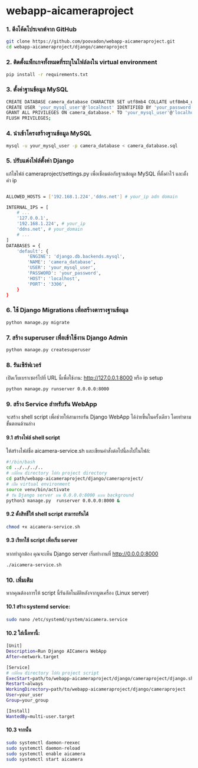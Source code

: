# webapp-aicameraproject
### 1. ดึงโค้ดโปรเจกต์จาก GitHub
```bash
git clone https://github.com/poovadon/webapp-aicameraproject.git
cd webapp-aicameraproject/django/cameraproject
```
### 2. ติดตั้งแพ็กเกจทั้งหมดที่ระบุในไฟล์ลงใน virtual environment
```bash
pip install -r requirements.txt
```
### 3. ตั้งค่าฐานข้อมูล MySQL
```bash
CREATE DATABASE camera_database CHARACTER SET utf8mb4 COLLATE utf8mb4_unicode_ci;
CREATE USER 'your_mysql_user'@'localhost' IDENTIFIED BY 'your_password';
GRANT ALL PRIVILEGES ON camera_database.* TO 'your_mysql_user'@'localhost';
FLUSH PRIVILEGES;
```
### 4. นำเข้าโครงสร้างฐานข้อมูล MySQL
```bash
mysql -u your_mysql_user -p camera_database < camera_database.sql
```
### 5. ปรับแต่งไฟล์ตั้งค่า Django
แก้ไขไฟล์ cameraproject/settings.py เพื่อเชื่อมต่อกับฐานข้อมูล MySQL ที่ตั้งค่าไว้ และตั้งค่า ip
```bash

ALLOWED_HOSTS = ['192.168.1.224','ddns.net'] # your_ip adn domain

INTERNAL_IPS = [
    # ...
    '127.0.0.1',
    '192.168.1.224', # your_ip
    'ddns.net', # your_domain
    # ...
]
DATABASES = {
    'default': {
        'ENGINE': 'django.db.backends.mysql',
        'NAME': 'camera_database',
        'USER': 'your_mysql_user',
        'PASSWORD': 'your_password',
        'HOST': 'localhost',
        'PORT': '3306',
    }
}
```
### 6. ใช้ Django Migrations เพื่อสร้างตารางฐานข้อมูล
```bash
python manage.py migrate
```
### 7. สร้าง superuser เพื่อเข้าใช้งาน Django Admin 
```bash
python manage.py createsuperuser
```
### 8. รันเซิร์ฟเวอร์
เปิดเว็บเบราเซอร์ไปที่ URL นี้เพื่อใช้งาน: http://127.0.0.1:8000 หรือ ip setup
```bash
python manage.py runserver 0.0.0.0:8000
```
### 9. สร้าง Service สำหรับรัน WebApp
จะสร้าง shell script เพื่อช่วยให้สามารถรัน Django WebApp ได้ง่ายขึ้นในครั้งเดียว โดยทำตามขั้นตอนด้านล่าง
#### 9.1 สร้างไฟล์ shell script
ให้สร้างไฟล์ชื่อ aicamera-service.sh และเขียนคำสั่งต่อไปนี้ลงไปในไฟล์:

```bash
#!/bin/bash
cd ../../../..
# เปลี่ยน directory ไปยัง project directory
cd path/webapp-aicameraproject/django/cameraproject/
# เปิด virtual environment
source venv/bin/activate
# รัน Django server บน 0.0.0.0:8000 แบบ background
python3 manage.py  runserver 0.0.0.0:8000 &
```
#### 9.2 ตั้งสิทธิ์ให้ shell script สามารถรันได้
```bash
chmod +x aicamera-service.sh
```

#### 9.3 เรียกใช้ script เพื่อเริ่ม server
หากทำถูกต้อง คุณจะเห็น Django server เริ่มทำงานที่ http://0.0.0.0:8000
```bash
./aicamera-service.sh
```
### 10. เพิ่มเติม
หากคุณต้องการให้ script นี้รันอัตโนมัติหลังจากบูตเครื่อง (Linux server)
#### 10.1 สร้าง systemd service:
```bash
sudo nano /etc/systemd/system/aicamera.service
```
#### 10.2 ใส่เนื้อหานี้:
```bash
[Unit]
Description=Run Django AICamera WebApp
After=network.target

[Service]
# เปลี่ยน directory ไปยัง project script 
ExecStart=path/to/webapp-aicameraproject/django/cameraproject/django.sh
Restart=always
WorkingDirectory=path/to/webapp-aicameraproject/django/cameraproject
User=your_user
Group=your_group

[Install]
WantedBy=multi-user.target
```
#### 10.3 จากนั้น
```bash
sudo systemctl daemon-reexec
sudo systemctl daemon-reload
sudo systemctl enable aicamera
sudo systemctl start aicamera
```
